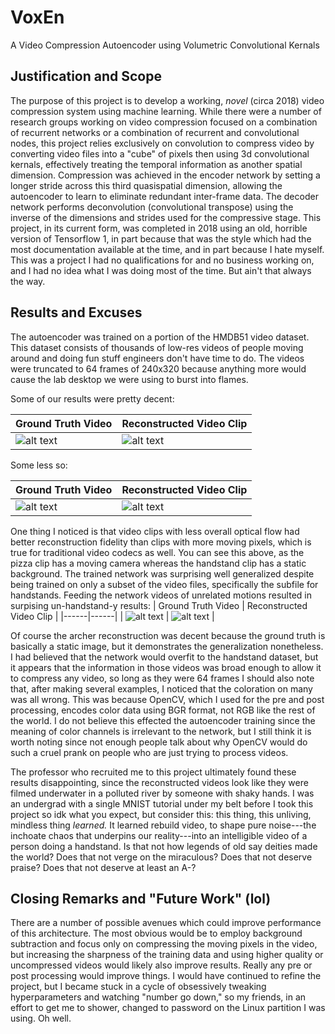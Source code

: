 # VoxEn
A Video Compression Autoencoder using Volumetric Convolutional Kernals

## Justification and Scope
The purpose of this project is to develop a working, *novel* (circa 2018) video compression system using machine learning. While there were a number of research groups working on video compression focused on a combination of recurrent networks or a combination of recurrent and convolutional nodes, this project relies exclusively on convolution to compress video by converting video files into a "cube" of pixels then using 3d convolutional kernals, effectively treating the temporal information as another spatial dimension. Compression was achieved in the encoder network by setting a longer stride across this third quasispatial dimension, allowing the autoencoder to learn to eliminate redundant inter-frame data. The decoder network performs deconvolution (convolutional transpose) using the inverse of the dimensions and strides used for the compressive stage.
This project, in its current form, was completed in 2018 using an old, horrible version of Tensorflow 1, in part because that was the style which had the most documentation available at the time, and in part because I hate myself. This was a project I had no qualifications for and no business working on, and I had no idea what I was doing most of the time. But ain't that always the way. 

## Results and Excuses
The autoencoder was trained on a portion of the HMDB51 video dataset. This dataset consists of thousands of low-res videos of people moving around and doing fun stuff engineers don't have time to do. The videos were truncated to 64 frames of 240x320 because anything more would cause the lab desktop we were using to burst into flames.

Some of our results were pretty decent:

| Ground Truth Video | Reconstructed Video Clip |
|------|------|
| ![alt text](GIFs/handstand_groundtruth.npy.gif) | ![alt text](GIFs/handstand_reconstructed_loss_207.78262.npy.gif) |

Some less so:

| Ground Truth Video | Reconstructed Video Clip |
|------|------|
| ![alt text](GIFs/pizzatime_groundtruth.npy.gif) | ![alt text](GIFs/pizzatime_reconstructed_loss_881.7008.npy.gif) |

One thing I noticed is that video clips with less overall optical flow had better reconstruction fidelity than clips with more moving pixels, which is true for traditional video codecs as well. You can see this above, as the pizza clip has a moving camera whereas the handstand clip has a static background.
The trained network was surprising well generalized despite being trained on only a subset of the video files, specifically the subfile for handstands. Feeding the network videos of unrelated motions resulted in surpising un-handstand-y results:
| Ground Truth Video | Reconstructed Video Clip |
|------|------|
| ![alt text](GIFs/archer_groundtruth.npy.gif) | ![alt text](GIFs/archer_reconstructed_loss_251.27802.npy.gif) |

Of course the archer reconstruction was decent because the ground truth is basically a static image, but it demonstrates the generalization nonetheless. I had believed that the network would overfit to the handstand dataset, but it appears that the information in those videos was broad enough to allow it to compress any video, so long as they were 64 frames
I should also note that, after making several examples, I noticed that the coloration on many was all wrong. This was because OpenCV, which I used for the pre and post processing, encodes color data using BGR format, not RGB like the rest of the world. I do not believe this effected the autoencoder training since the meaning of color channels is irrelevant to the network, but I still think it is worth noting since not enough people talk about why OpenCV would do such a cruel prank on people who are just trying to process videos.

The professor who recruited me to this project ultimately found these results disappointing, since the reconstructed videos look like they were filmed underwater in a polluted river by someone with shaky hands. I was an undergrad with a single MNIST tutorial under my belt before I took this project so idk what you expect, but consider this: this thing, this unliving, mindless thing *learned.* It learned rebuild video, to shape pure noise---the inchoate chaos that underpins our reality---into an intelligible video of a person doing a handstand. Is that not how legends of old say deities made the world? Does that not verge on the miraculous? Does that not deserve praise? Does that not deserve at least an A-? 

## Closing Remarks and "Future Work" (lol)
There are a number of possible avenues which could improve performance of this architecture. The most obvious would be to employ background subtraction and focus only on compressing the moving pixels in the video, but increasing the sharpness of the training data and using higher quality or uncompressed videos would likely also improve results. Really any pre or post processing would improve things.
I would have continued to refine the project, but I became stuck in a cycle of obsessively tweaking hyperparameters and watching "number go down," so my friends, in an effort to get me to shower, changed to password on the Linux partition I was using. Oh well.
